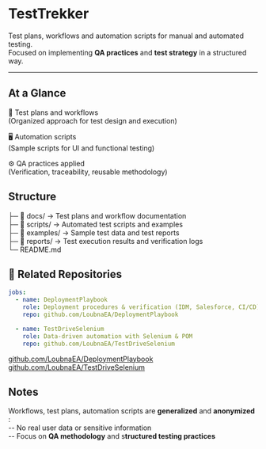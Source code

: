 # TestTrekker
Test plans, workflows and automation scripts for manual and automated testing.  
Focused on implementing **QA practices** and **test strategy** in a structured way.

---

## At a Glance
📄 Test plans and workflows  
   (Organized approach for test design and execution)  

🖥️ Automation scripts  
   (Sample scripts for UI and functional testing)  

⚙️ QA practices applied  
   (Verification, traceability, reusable methodology)


## Structure
├─ 📁 docs/     → Test plans and workflow documentation  
├─ 📁 scripts/  → Automated test scripts and examples  
├─ 📁 examples/ → Sample test data and test reports  
├─ 📁 reports/  → Test execution results and verification logs  
└─ README.md


## 🔗 Related Repositories
```yaml
jobs:
  - name: DeploymentPlaybook
    role: Deployment procedures & verification (IDM, Salesforce, CI/CD)
    repo: github.com/LoubnaEA/DeploymentPlaybook

  - name: TestDriveSelenium
    role: Data-driven automation with Selenium & POM
    repo: github.com/LoubnaEA/TestDriveSelenium
 ``` 

[github.com/LoubnaEA/DeploymentPlaybook](https://github.com/LoubnaEA/DeploymentPlaybook)   
[github.com/LoubnaEA/TestDriveSelenium](https://github.com/LoubnaEA/TestDriveSelenium)  


## Notes
Workflows, test plans, automation scripts are **generalized** and **anonymized** :  
-- No real user data or sensitive information  
-- Focus on **QA methodology** and s**tructured testing practices**

